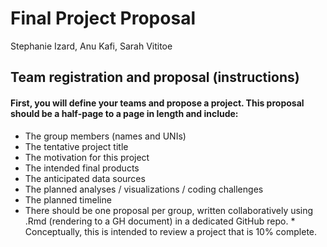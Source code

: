 Final Project Proposal
================
Stephanie Izard, Anu Kafi, Sarah Vititoe

Team registration and proposal (instructions)
---------------------------------------------

#### First, you will define your teams and propose a project. This proposal should be a half-page to a page in length and include:

-   The group members (names and UNIs)
-   The tentative project title
-   The motivation for this project
-   The intended final products
-   The anticipated data sources
-   The planned analyses / visualizations / coding challenges
-   The planned timeline
-   There should be one proposal per group, written collaboratively using .Rmd (rendering to a GH document) in a dedicated GitHub repo. \* Conceptually, this is intended to review a project that is 10% complete.
